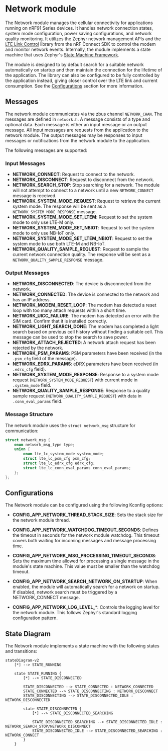 # Network module

The Network module manages the cellular connectivity for applications running on nRF91 Series devices. It handles network connection states, system mode configuration, power saving configurations, and network quality monitoring. It utilizes the Zephyr network management APIs and the [LTE Link Control](https://docs.nordicsemi.com/bundle/ncs-2.9.0/page/nrf/libraries/modem/lte_lc.html) library from the nRF Connect SDK to control the modem and monitor network events. Internally, the module implements a state machine that uses Zephyr's [State Machine Framework](https://docs.zephyrproject.org/latest/services/smf/index.html).

The module is designed to by default search for a suitable network automatically on startup and then maintain the connection for the lifetime of the application.
The library can also be configured to be fully controlled by the application instead, giving closer control over the LTE link and current consumption.
See the [Configurations](#configurations) section for more information.

## Messages

The network module communicates via the zbus channel ``NETWORK_CHAN``.
The messages are defined in `network.h`. A message consists of a type and optional data. Each message is either an input message or an output message.
All input messages are requests from the application to the network module. The output messages may be responses to input messages or notifications from the network module to the application.

The following messages are supported:

### Input Messages

- **NETWORK_CONNECT**: Request to connect to the network.
- **NETWORK_DISCONNECT**: Request to disconnect from the network.
- **NETWORK_SEARCH_STOP**: Stop searching for a network. The module will not attempt to connect to a network until a new `NETWORK_CONNECT` message is received.
- **NETWORK_SYSTEM_MODE_REQUEST**: Request to retrieve the current system mode. The response will be sent as a `NETWORK_SYSTEM_MODE_RESPONSE` message.
- **NETWORK_SYSTEM_MODE_SET_LTEM**: Request to set the system mode to only use LTE-M only.
- **NETWORK_SYSTEM_MODE_SET_NBIOT**: Request to set the system mode to only use NB-IoT only.
- **NETWORK_SYSTEM_MODE_SET_LTEM_NBIOT**: Request to set the system mode to use both LTE-M and NB-IoT.
- **NETWORK_QUALITY_SAMPLE_REQUEST**: Request to sample the current network connection quality. The response will be sent as a `NETWORK_QUALITY_SAMPLE_RESPONSE` message.

### Output Messages

- **NETWORK_DISCONNECTED**: The device is disconnected from the network.
- **NETWORK_CONNECTED**: The device is connected to the network and has an IP address.
- **NETWORK_MODEM_RESET_LOOP**: The modem has detected a reset loop with too many attach requests within a short time.
- **NETWORK_UICC_FAILURE**: The modem has detected an error with the SIM card. Confirm that it is installed correctly.
- **NETWORK_LIGHT_SEARCH_DONE**: The modem has completed a light search based on previous cell history without finding a suitable cell. This message can be used to stop the search to save power.
- **NETWORK_ATTACH_REJECTED**: A network attach request has been rejected by the network.
- **NETWORK_PSM_PARAMS**: PSM parameters have been received (in the `.psm_cfg` field of the message).
- **NETWORK_EDRX_PARAMS**: eDRX parameters have been received (in `.edrx_cfg` field).
- **NETWORK_SYSTEM_MODE_RESPONSE**: Response to a system mode request (`NETWORK_SYSTEM_MODE_REQUEST`) with current mode in `.system_mode` field.
- **NETWORK_QUALITY_SAMPLE_RESPONSE**: Response to a quality sample request (`NETWORK_QUALITY_SAMPLE_REQUEST`) with data in `.conn_eval_params` field.

### Message Structure

The network module uses the `struct network_msg` structure for communication:

```c
struct network_msg {
    enum network_msg_type type;
    union {
        enum lte_lc_system_mode system_mode;
        struct lte_lc_psm_cfg psm_cfg;
        struct lte_lc_edrx_cfg edrx_cfg;
        struct lte_lc_conn_eval_params conn_eval_params;
    };
};
```

## Configurations

The Network module can be configured using the following Kconfig options:

- **CONFIG_APP_NETWORK_THREAD_STACK_SIZE**: Sets the stack size for the network module thread.

- **CONFIG_APP_NETWORK_WATCHDOG_TIMEOUT_SECONDS**: Defines the timeout in seconds for the network module watchdog. This timeout covers both waiting for incoming messages and message processing time.

- **CONFIG_APP_NETWORK_MSG_PROCESSING_TIMEOUT_SECONDS**: Sets the maximum time allowed for processing a single message in the module's state machine. This value must be smaller than the watchdog timeout.

- **CONFIG_APP_NETWORK_SEARCH_NETWORK_ON_STARTUP**: When enabled, the module will automatically search for a network on startup. If disabled, network search must be triggered by a NETWORK_CONNECT message.

- **CONFIG_APP_NETWORK_LOG_LEVEL_***: Controls the logging level for the network module. This follows Zephyr's standard logging configuration pattern.

## State Diagram

The Network module implements a state machine with the following states and transitions:

```mermaid
stateDiagram-v2
    [*] --> STATE_RUNNING

    state STATE_RUNNING {
        [*] --> STATE_DISCONNECTED

        STATE_DISCONNECTED --> STATE_CONNECTED : NETWORK_CONNECTED
        STATE_CONNECTED --> STATE_DISCONNECTING : NETWORK_DISCONNECT
        STATE_DISCONNECTING --> STATE_DISCONNECTED_IDLE : NETWORK_DISCONNECTED

        state STATE_DISCONNECTED {
            [*] --> STATE_DISCONNECTED_SEARCHING

            STATE_DISCONNECTED_SEARCHING --> STATE_DISCONNECTED_IDLE : NETWORK_SEARCH_STOP/NETWORK_DISCONNECT
            STATE_DISCONNECTED_IDLE --> STATE_DISCONNECTED_SEARCHING : NETWORK_CONNECT
        }
    }

```
